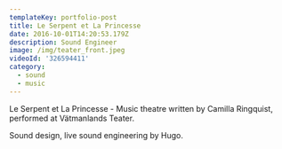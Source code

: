```yaml
---
templateKey: portfolio-post
title: Le Serpent et La Princesse
date: 2016-10-01T14:20:53.179Z
description: Sound Engineer
image: /img/teater_front.jpeg
videoId: '326594411'
category:
  - sound
  - music
---
```

Le Serpent et La Princesse - Music theatre written by Camilla Ringquist, performed at Vätmanlands Teater.

Sound design, live sound engineering by Hugo.
